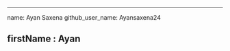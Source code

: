 <!-- Challenge 8 -->
---
name: Ayan Saxena
github_user_name: Ayansaxena24
<!-- Writing this comment for Challenge 9, i.e. making changes in this file -->
firstName : Ayan <!-- Challenge 9 -->
---